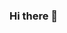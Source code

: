### Hi there 👋

<!--
**Peskysa/Peskysa** is a ✨ _special_ ✨ repository because its `README.md` (this file) appears on your GitHub profile.

Here are some ideas to get you started:

- 🔭 I’m currently working on the Spanish Armed Forces
- 🌱 I’m currently learning Python in the Madrid City Hall
- 📫 How to reach me: https://www.linkedin.com/in/marco-pescador-p%C3%A9rez-80b8571b5/
- ⚡ Fun fact: In the year 2024 I will disassociate myself from the army and dedicate myself entirely to cybersecurity
-->

